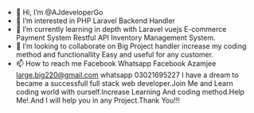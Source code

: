 - 👋 Hi, I’m @AJdeveloperGo
- 👀 I’m interested in PHP Laravel Backend Handler
- 🌱 I’m currently learning in depth with Laravel vuejs E-commerce Payment System Restful API Inventory Management System.
- 💞️ I’m looking to collaborate on Big Project handler increase my coding method and functionallity Easy and useful for any customer.
- 📫 How to reach me Facebook Whatsapp 
Facebook
Azamjee
large.big220@gmail.com
whatsapp
03021695227
I have a dream to became a successfull full stack web developer.Join Me and  Learn coding world with ourself.Increase Learning And coding method.Help Me!.And I will help you in any Project.Thank You!!!

